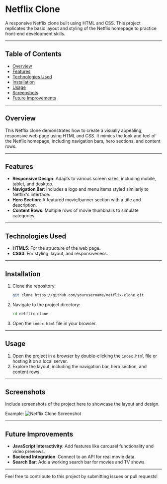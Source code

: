 # Netflix Clone

A responsive Netflix clone built using HTML and CSS. This project replicates the basic layout and styling of the Netflix homepage to practice front-end development skills.

---

## Table of Contents
- [Overview](#overview)
- [Features](#features)
- [Technologies Used](#technologies-used)
- [Installation](#installation)
- [Usage](#usage)
- [Screenshots](#screenshots)
- [Future Improvements](#future-improvements)

---

## Overview
This Netflix clone demonstrates how to create a visually appealing, responsive web page using HTML and CSS. It mimics the look and feel of the Netflix homepage, including navigation bars, hero sections, and content rows.

---

## Features
- **Responsive Design**: Adapts to various screen sizes, including mobile, tablet, and desktop.
- **Navigation Bar**: Includes a logo and menu items styled similarly to Netflix's interface.
- **Hero Section**: A featured movie/banner section with a title and description.
- **Content Rows**: Multiple rows of movie thumbnails to simulate categories.

---

## Technologies Used
- **HTML5**: For the structure of the web page.
- **CSS3**: For styling, layout, and responsiveness.

---

## Installation
1. Clone the repository:
   ```bash
   git clone https://github.com/yourusername/netflix-clone.git
   ```
2. Navigate to the project directory:
   ```bash
   cd netflix-clone
   ```
3. Open the `index.html` file in your browser.

---

## Usage
1. Open the project in a browser by double-clicking the `index.html` file or hosting it on a local server.
2. Explore the layout, including the navigation bar, hero section, and content rows.

---

## Screenshots
Include screenshots of the project here to showcase the layout and design.

Example:
![Netflix Clone Screenshot](path-to-screenshot.png)

---

## Future Improvements
- **JavaScript Interactivity**: Add features like carousel functionality and video previews.
- **Backend Integration**: Connect to an API for real movie data.
- **Search Bar**: Add a working search bar for movies and TV shows.

---

Feel free to contribute to this project by submitting issues or pull requests!

